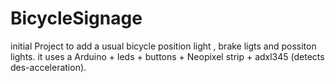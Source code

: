 # BicycleSignage
initial 
Project to add a usual bicycle position light , brake ligts and possiton lights.
it uses a Arduino + leds + buttons + Neopixel strip + adxl345 (detects des-acceleration).
